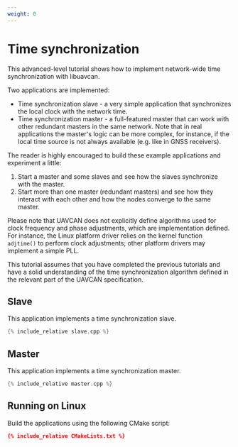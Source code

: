 ```yaml
---
weight: 0
---
```


# Time synchronization

This advanced-level tutorial shows how to implement network-wide time synchronization with libuavcan.

Two applications are implemented:

* Time synchronization slave - a very simple application that synchronizes the local clock with the network time.
* Time synchronization master - a full-featured master that can work with other redundant masters in the same network.
Note that in real applications the master's logic can be more complex, for instance,
if the local time source is not always available (e.g. like in GNSS receivers).

The reader is highly encouraged to build these example applications and experiment a little:

1. Start a master and some slaves and see how the slaves synchronize with the master.
2. Start more than one master (redundant masters) and see how they interact with each other and how the nodes
converge to the same master.

Please note that UAVCAN does not explicitly define algorithms used for clock frequency and phase adjustments,
which are implementation defined.
For instance, the Linux platform driver relies on the kernel function `adjtime()` to perform clock adjustments;
other platform drivers may implement a simple PLL.

This tutorial assumes that you have completed the previous tutorials and have a solid understanding
of the time synchronization algorithm defined in the relevant part of the UAVCAN specification.

## Slave

This application implements a time synchronization slave.

```c++
{% include_relative slave.cpp %}
```

## Master

This application implements a time synchronization master.

```c++
{% include_relative master.cpp %}
```

## Running on Linux

Build the applications using the following CMake script:

```cmake
{% include_relative CMakeLists.txt %}
```
